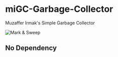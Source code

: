 # miGC-Garbage-Collector
Muzaffer Irmak's Simple Garbage Collector

![Mark & Sweep](https://upload.wikimedia.org/wikipedia/commons/thumb/4/4a/Animation_of_the_Naive_Mark_and_Sweep_Garbage_Collector_Algorithm.gif/330px-Animation_of_the_Naive_Mark_and_Sweep_Garbage_Collector_Algorithm.gif)



## No Dependency
